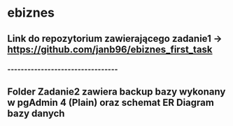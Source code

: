 # ebiznes
## Link do repozytorium zawierającego zadanie1 -> https://github.com/janb96/ebiznes_first_task
### ---------------------------------
## Folder Zadanie2 zawiera backup bazy wykonany w pgAdmin 4 (Plain) oraz schemat ER Diagram bazy danych
